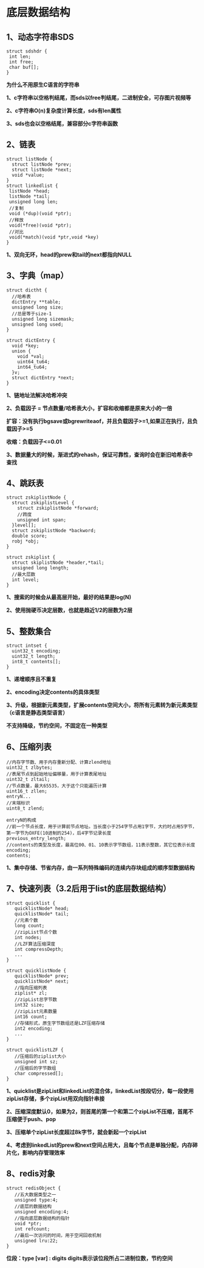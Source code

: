 # 底层数据结构
## 1、动态字符串SDS
```
struct sdshdr {
 int len;
 int free;
 char buf[];
}
```

**为什么不用原生C语言的字符串**

**1、c字符串以空格判结尾，而sds以free判结尾，二进制安全，可存图片视频等**

**2、c字符串O(n)复杂度计算长度，sds有len属性**

**3、sds也会以空格结尾，兼容部分c字符串函数**

## 2、链表
```
struct listNode {
  struct listNode *prev;
  struct listNode *next;
  void *value;
}
struct linkedlist {
 listNode *head;
 listNode *tail;
 unsigned long len;
 //复制
 void (*dup)(void *ptr);
 //释放
 void(*free)(void *ptr);
 //对比
 void(*match)(void *ptr,void *key)
}
```

**1、双向无环，head的prew和tail的next都指向NULL**

## 3、字典（map）
```
struct dictht {
  //哈希表
  dictEntry **table;
  unsigned long size;
  //总是等于size-1
  unsigned long sizemask;
  unsigned long used;
}

struct dictEntry {
  void *key;
  union {
    void *val;
    uint64_tu64;
    int64_tu64;
  }v;
  struct dictEntry *next;
}
```

**1、链地址法解决哈希冲突**

**2、负载因子 = 节点数量/哈希表大小，扩容和收缩都是原来大小的一倍**

**扩容：没有执行bgsave或bgrewriteaof，并且负载因子>=1,如果正在执行，且负载因子>=5**

**收缩：负载因子<=0.01**

**3、数据量大的时候，渐进式的rehash，保证可靠性，查询时会在新旧哈希表中查找**

## 4、跳跃表
```
struct zskiplistNode {
  struct zskiplistLevel {
    struct zskiplistNode *forward;
    //跨度
    unsigned int span;
  }level[];
  struct zskiplistNode *backword;
  double score;
  robj *obj;
}

struct zskiplist {
  struct skiplistNode *header,*tail;
  unsigned long length;
  //最大层数
  int level;
}
```

**1、搜索的时候会从最高层开始，最好的结果是log(N)**

**2、使用抛硬币决定层数，也就是趋近1/2的层数为2层**

## 5、整数集合
```
struct intset {
  uint32_t encoding;
  uint32_t length;
  int8_t contents[];
}
```

**1、递增顺序且不重复**

**2、encoding决定contents的具体类型**

**3、升级，根据新元素类型，扩展contents空间大小，将所有元素转为新元素类型（c语言是静态类型语言）**

**不支持降级，节约空间，不固定在一种类型**

## 6、压缩列表
```
//内存字节数、用于内存重新分配、计算zlend地址
uint32_t zlbytes;
//表尾节点到起始地址偏移量，用于计算表尾地址
uint32_t zltail;
//节点数量，最大65535，大于这个只能遍历计算
uint16_t zllen;
entryN...
//末端标识
uint8_t zlend;

entryN的构成
//前一个节点长度，用于计算前节点地址。当长度小于254字节占用1字节，大约时占用5字节，第一字节为OXFE(10进制的254)，后4字节记录长度
previous_entry_length;
//contents的类型及长度，最高位00、01、10表示字节数组，11表示整数，其它位表示长度
encoding;
contents;
```

**1、集中存储、节省内存，由一系列特殊编码的连续内存块组成的顺序型数据结构**

## 7、快速列表（3.2后用于list的底层数据结构）
```
struct quicklist {
   quicklistNode* head;
   quicklistNode* tail;
   //元素个数
   long count;
   //zipList节点个数
   int nodes;
   //LZF算法压缩深度
   int compressDepth;
   ...
}

struct quicklistNode {
   quicklistNode* prev;
   quicklistNode* next;
   //指向压缩列表
   ziplist* zl;
   //zipList总字节数
   int32 size;
   //zipList元素数量
   int16 count;
   //存储形式，原生字节数组还是LZF压缩存储
   int2 encoding;
   ...
}

struct quicklistLZF {
   //压缩后的ziplist大小
   unsigned int sz;
   //压缩后的字节数组
   char compressed[];
}
```

**1、quicklist是zipList和linkedList的混合体，linkedList按段切分，每一段使用zipList存储，多个zipList用双向指针串接**

**2、压缩深度默认0，如果为2，则首尾的第一个和第二个zipList不压缩，首尾不压缩便于push、pop**

**3、压缩单个zipList长度超过8k字节，就会新起一个zipList**

**4、考虑到linkedList的prew和next空间占用大，且每个节点是单独分配，内存碎片化，影响内存管理效率**

## 8、redis对象
```
struct redisObject {
   //五大数据类型之一
   unsigned type:4;
   //底层的数据结构
   unsigned encoding:4;
   //指向底层数据结构的指针
   void *ptr;
   int refcount;
   //最后一次访问的时间，用于空闲回收机制
   unsigned lru:22;
}
```

**位段：type [var] : digits  digits表示该位段所占二进制位数，节约空间**
